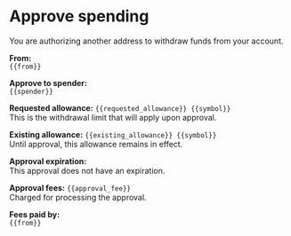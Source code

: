 # Approve spending

You are authorizing another address to withdraw funds from your account.

**From:**  
`{{from}}`

**Approve to spender:**  
`{{spender}}`

**Requested allowance:** `{{requested_allowance}} {{symbol}}`  
This is the withdrawal limit that will apply upon approval.

**Existing allowance:** `{{existing_allowance}} {{symbol}}`  
Until approval, this allowance remains in effect.

**Approval expiration:**  
This approval does not have an expiration.

**Approval fees:** `{{approval_fee}}`  
Charged for processing the approval.

**Fees paid by:**  
`{{from}}`